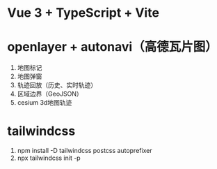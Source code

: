 # Vue 3 + TypeScript + Vite

# openlayer + autonavi（高德瓦片图） 
1. 地图标记
2. 地图弹窗
3. 轨迹回放（历史、实时轨迹）
4. 区域边界（GeoJSON） 
5. cesium 3d地图轨迹


# tailwindcss 
1. npm install -D tailwindcss postcss autoprefixer
2. npx tailwindcss init -p
